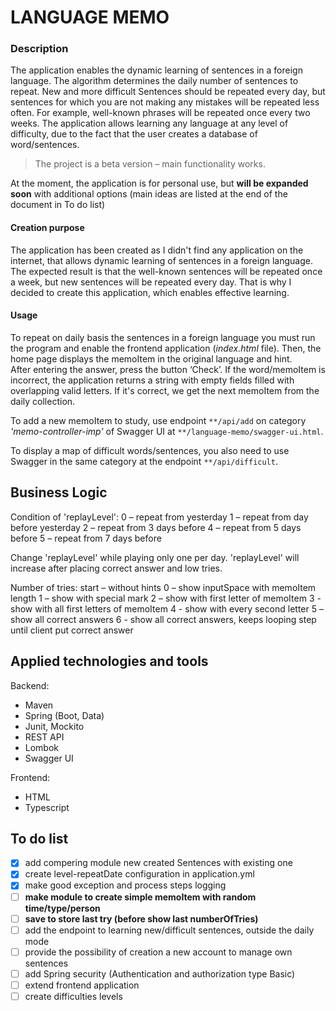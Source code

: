 # LANGUAGE MEMO

### Description

The application enables the dynamic learning of sentences in a foreign language.
The algorithm determines the daily number of sentences to repeat. 
New and more difficult Sentences should be repeated every day, 
but sentences for which you are not making any mistakes will be repeated less often. 
For example, well-known phrases will be repeated once every two weeks. 
The application allows learning any language at any level of difficulty, 
due to the fact that the user creates a database of word/sentences.

>The project is a beta version – main functionality works.

At the moment, the application is for personal use, but **will be expanded soon** 
with additional options (main ideas are listed at the end of the document in To do list)

#### Creation purpose
The application has been created as I didn't find any application on the internet, 
that allows dynamic learning of sentences in a foreign language. 
The expected result is that the well-known sentences will be repeated once a week, 
but new sentences will be repeated every day. That is why  I decided to create this application, 
which enables effective learning.

#### Usage

To repeat on daily basis the sentences in a foreign language you must run the program 
and enable the frontend application (*index.html* file). Then, 
the home page displays the memoItem in the original language and hint.  
After entering the answer, press the button ‘Check’. If the word/memoItem is incorrect, 
the application returns a string with empty fields filled with overlapping valid letters. 
If it's correct, we get the next memoItem from the daily collection.

To add a new memoItem to study, use endpoint `**/api/add` on category 
*'memo-controller-imp'* of Swagger UI at `**/language-memo/swagger-ui.html`.

To display a map of difficult words/sentences, you also need to use Swagger in the 
same category at the endpoint `**/api/difficult`.

## Business Logic
Condition of 'replayLevel':
0 – repeat from yesterday
1 – repeat from day before yesterday
2 – repeat from 3 days before
4 – repeat from 5 days before
5 – repeat from 7 days before

Change 'replayLevel' while playing only one per day.
'replayLevel' will increase after placing correct answer and low tries.

Number of tries:
start – without hints
0 – show inputSpace with memoItem length
1 – show with special mark
2 – show with first letter of memoItem
3 - show with all first letters of memoItem
4 - show with every second letter
5 – show all correct answers
6 - show all correct answers, keeps looping step until client put correct answer


## Applied technologies and tools
Backend:
- Maven
- Spring (Boot, Data)
- Junit, Mockito
- REST API
- Lombok 
- Swagger UI 

Frontend:
- HTML
- Typescript



## To do list
- [x] add compering module new created Sentences with existing one
- [x] create level-repeatDate configuration in application.yml
- [x] make good exception and process steps logging
- [ ] **make module to create simple memoItem with random time/type/person**
- [ ] **save to store last try (before show last numberOfTries)**
- [ ] add the endpoint to learning new/difficult sentences, outside the daily mode
- [ ] provide the possibility of creation a new account to manage own sentences
- [ ] add Spring security (Authentication and authorization type Basic)
- [ ] extend frontend application
- [ ] create difficulties levels
